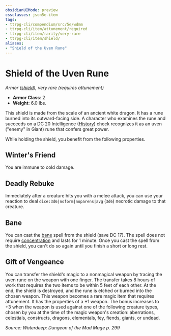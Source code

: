 ```yaml
---
obsidianUIMode: preview
cssclasses: json5e-item
tags:
- ttrpg-cli/compendium/src/5e/wdmm
- ttrpg-cli/item/attunement/required
- ttrpg-cli/item/rarity/very-rare
- ttrpg-cli/item/shield/
aliases: 
- "Shield of the Uven Rune"
---
```

# Shield of the Uven Rune
*Armor ([shield](/3-Mechanics/CLI/Compendium/items/shield.md)), very rare (requires attunement)*  


- **Armor Class**: 2
- **Weight**: 6.0 lbs.

This shield is made from the scale of an ancient white dragon. It has a rune burned into its outward-facing side. A character who examines the rune and succeeds on a DC 20 Intelligence ([History](/3-Mechanics/CLI/Rules/skills.md#History)) check recognizes it as an uven ("enemy" in Giant) rune that confers great power.

While holding the shield, you benefit from the following properties.

## Winter's Friend

You are immune to cold damage.

## Deadly Rebuke

Immediately after a creature hits you with a melee attack, you can use your reaction to deal `dice:3d6|noform|noparens|avg` (`3d6`) necrotic damage to that creature.

## Bane

You can cast the [bane](/3-Mechanics/CLI/Compendium/spells/bane.md) spell from the shield (save DC 17). The spell does not require [concentration](/3-Mechanics/CLI/Rules/conditions.md#Concentration) and lasts for 1 minute. Once you cast the spell from the shield, you can't do so again until you finish a short or long rest.

## Gift of Vengeance

You can transfer the shield's magic to a nonmagical weapon by tracing the uven rune on the weapon with one finger. The transfer takes 8 hours of work that requires the two items to be within 5 feet of each other. At the end, the shield is destroyed, and the rune is etched or burned into the chosen weapon. This weapon becomes a rare magic item that requires attunement. It has the properties of a +1 weapon. The bonus increases to +3 when the weapon is used against one of the following creature types, chosen by you at the time of the magic weapon's creation: aberrations, celestials, constructs, dragons, elementals, fey, fiends, giants, or undead.

*Source: Waterdeep: Dungeon of the Mad Mage p. 299*